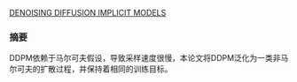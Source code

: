 [DENOISING DIFFUSION IMPLICIT MODELS](https://arxiv.org/pdf/2010.02502)

### 摘要
DDPM依赖于马尔可夫假设，导致采样速度很慢，本论文将DDPM泛化为一类非马尔可夫的扩散过程，并保持着相同的训练目标。